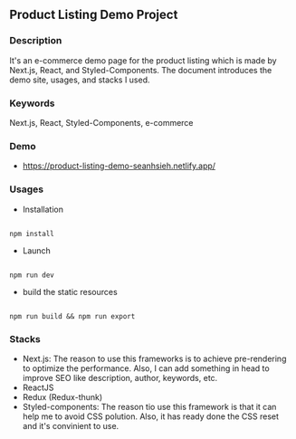 ## Product Listing Demo Project
### Description
It's an e-commerce demo page for the product listing which is made by Next.js, React, and Styled-Components. The document introduces the demo site, usages, and stacks I used.

### Keywords
Next.js, React, Styled-Components, e-commerce

### Demo
* https://product-listing-demo-seanhsieh.netlify.app/

### Usages

* Installation

```

npm install

```

* Launch

```

npm run dev

```

* build the static resources

```

npm run build && npm run export

```

### Stacks
* Next.js: The reason to use this frameworks is to achieve pre-rendering to optimize the performance. Also, I can add something in head to improve SEO like description, author, keywords, etc.
* ReactJS
* Redux (Redux-thunk)
* Styled-components: The reason tio use this framework is that it can help me to avoid CSS polution. Also, it has ready done the CSS reset and it's convinient to use.
